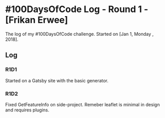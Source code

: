 # #100DaysOfCode Log - Round 1 - [Frikan Erwee]

The log of my #100DaysOfCode challenge. Started on [Jan 1, Monday , 2018].

## Log

### R1D1 
Started on a Gatsby site with the basic generator.

### R1D2

Fixed GetFeatureInfo on side-project. Remeber leaflet is minimal in design and requires plugins. 
